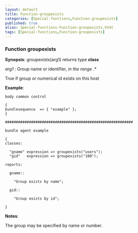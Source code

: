 ```yaml
---
layout: default
title: Function-groupexists
categories: [Special-functions,Function-groupexists]
published: true
alias: Special-functions-Function-groupexists.html
tags: [Special-functions,Function-groupexists]
---
```


### Function groupexists

**Synopsis**: groupexists(arg1) returns type **class**

  
 *arg1* : Group name or identifier, *in the range* .\*   

True if group or numerical id exists on this host

**Example**:  
   

~~~~
body common control

{
bundlesequence  => { "example" };
}

###########################################################

bundle agent example

{     
classes:

  "gname" expression => groupexists("users");
  "gid"   expression => groupexists("100");

reports:

  gname::

    "Group exists by name";

  gid::

    "Group exists by id";

}
~~~~

**Notes**:  
   

The group may be specified by name or number.
